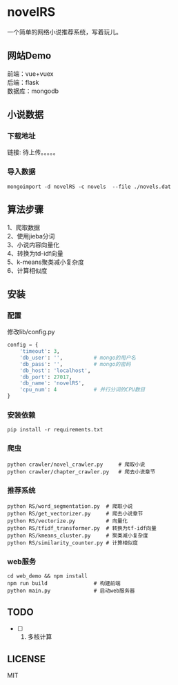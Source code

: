 # novelRS
一个简单的网络小说推荐系统，写着玩儿。

## 网站Demo
前端：vue+vuex <br>
后端：flask <br>
数据库：mongodb

## 小说数据
### 下载地址
链接: 待上传。。。。。

### 导入数据
``` shell
mongoimport -d novelRS -c novels  --file ./novels.dat
```

## 算法步骤
1、爬取数据<br>
2、使用jieba分词<br>
3、小说内容向量化<br>
4、转换为td-idf向量<br>
5、k-means聚类减小复杂度<br>
6、计算相似度<br>

## 安装
### 配置
修改lib/config.py
``` python
config = {
    'timeout': 3,
    'db_user': '',          # mongo的用户名
    'db_pass': '',          # mongo的密码
    'db_host': 'localhost',
    'db_port': 27017,
    'db_name': 'novelRS',
    'cpu_num': 4            # 并行分词的CPU数目
}
```

### 安装依赖
``` shell
pip install -r requirements.txt
```

### 爬虫
``` shell
python crawler/novel_crawler.py     # 爬取小说
python crawler/chapter_crawler.py   # 爬去小说章节
```

### 推荐系统
``` shell
python RS/word_segmentation.py  # 爬取小说
python RS/get_vectorizer.py     # 爬去小说章节
python RS/vectorize.py          # 向量化
python RS/tfidf_transformer.py  # 转换为tf-idf向量
python RS/kmeans_cluster.py     # 聚类减小复杂度
python RS/similarity_counter.py # 计算相似度
```

### web服务
``` shell
cd web_demo && npm install
npm run build               # 构建前端
python main.py              # 启动web服务器
```

## TODO
- [ ] 1. 多核计算

## LICENSE
MIT